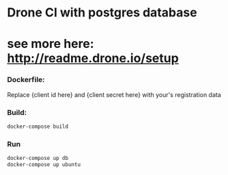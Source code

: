 # Drone CI with postgres database
# see more here: http://readme.drone.io/setup

### Dockerfile:
Replace {client id here} and {client secret here} with
your's registration data

### Build:
```bash
docker-compose build
```

### Run
```bash
docker-compose up db
docker-compose up ubuntu
```
